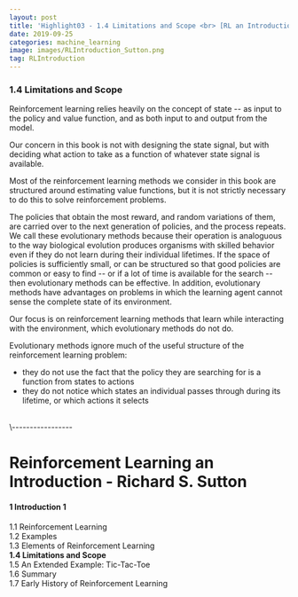 ```yaml
---
layout: post
title: 'Highlight03 - 1.4 Limitations and Scope <br> [RL an Introduction - S. Sutton]'
date: 2019-09-25
categories: machine_learning
image: images/RLIntroduction_Sutton.png
tag: RLIntroduction
---
```

### 1.4 Limitations and Scope
Reinforcement learning relies heavily on the concept of state -- as input to the policy and value function, and as both input to and output from the model.
<br>

Our concern in this book is not with designing the state signal, but with deciding what action to take as a function of whatever state signal is available.
<br>

Most of the reinforcement learning methods we consider in this book are structured around estimating value functions, but it is not strictly necessary to do this to solve reinforcement problems.
<br>

The policies that obtain the most reward, and random variations of them, are carried over to the next generation of policies, and the process repeats. We call these evolutionary methods because their operation is analoguous to the way biological evolution produces organisms with skilled behavior even if they do not learn during their individual lifetimes. If the space of policies is sufficiently small, or can be structured so that good policies are common or easy to find -- or if a lot of time is available for the search -- then evolutionary methods can be effective. In addition, evolutionary methods have advantages on problems in which the learning agent cannot sense the complete state of its environment.
<br>

Our focus is on reinforcement learning methods that learn while interacting with the environment, which evolutionary methods do not do.
<br>

Evolutionary methods ignore much of the useful structure of the reinforcement learning problem:
- they do not use the fact that the policy they are searching for is a function from states to actions
- they do not notice which states an individual passes through during its lifetime, or which actions it selects

<br>
\-----------------

# Reinforcement Learning an Introduction - Richard S. Sutton

#### 1 Introduction 1
1.1 Reinforcement Learning<br>
1.2 Examples<br>
1.3 Elements of Reinforcement Learning<br>
<b>1.4 Limitations and Scope<br></b>
1.5 An Extended Example: Tic-Tac-Toe<br>
1.6 Summary<br>
1.7 Early History of Reinforcement Learning<br>
